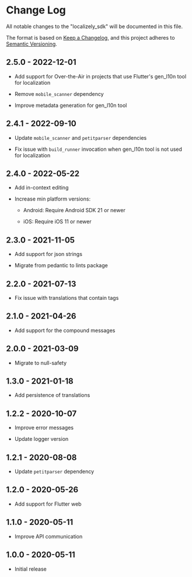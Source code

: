 # Change Log

All notable changes to the "localizely_sdk" will be documented in this file.

The format is based on [Keep a Changelog](https://keepachangelog.com/en/1.0.0/),
and this project adheres to [Semantic Versioning](https://semver.org/spec/v2.0.0.html).

## 2.5.0 - 2022-12-01

- Add support for Over-the-Air in projects that use Flutter's gen_l10n tool for localization

- Remove `mobile_scanner` dependency

- Improve metadata generation for gen_l10n tool

## 2.4.1 - 2022-09-10

- Update `mobile_scanner` and `petitparser` dependencies

- Fix issue with `build_runner` invocation when gen_l10n tool is not used for localization

## 2.4.0 - 2022-05-22

- Add in-context editing

- Increase min platform versions:

    - Android: Require Android SDK 21 or newer

    - iOS: Require iOS 11 or newer

## 2.3.0 - 2021-11-05

- Add support for json strings

- Migrate from pedantic to lints package

## 2.2.0 - 2021-07-13

- Fix issue with translations that contain tags

## 2.1.0 - 2021-04-26

- Add support for the compound messages

## 2.0.0 - 2021-03-09

- Migrate to null-safety

## 1.3.0 - 2021-01-18

- Add persistence of translations

## 1.2.2 - 2020-10-07

- Improve error messages

- Update logger version

## 1.2.1 - 2020-08-08

- Update `petitparser` dependency

## 1.2.0 - 2020-05-26

- Add support for Flutter web

## 1.1.0 - 2020-05-11

- Improve API communication

## 1.0.0 - 2020-05-11

- Initial release
